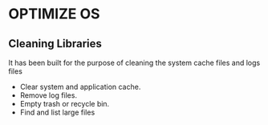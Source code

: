 # OPTIMIZE OS

## Cleaning Libraries
It has been built for the purpose of cleaning the system cache files and logs files

- Clear system and application cache.
- Remove log files.
- Empty trash or recycle bin.
- Find and list large files
